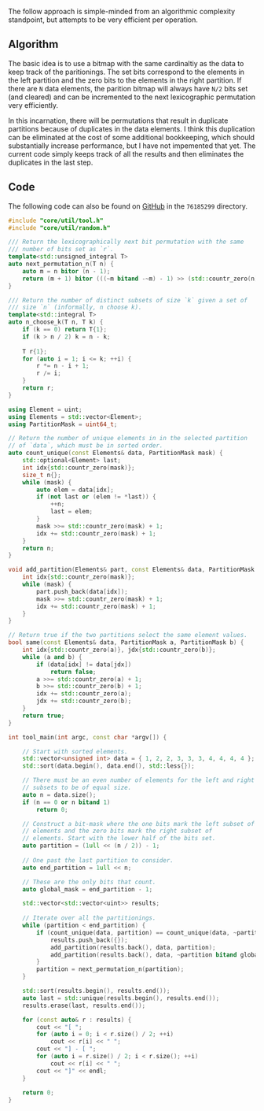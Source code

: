 
The follow approach is simple-minded from an algorithmic complexity
standpoint, but attempts to be very efficient per operation.

Algorithm
---------
The basic idea is to use a bitmap with the same cardinaltiy as the
data to keep track of the paritionings. The set bits correspond to the
elements in the left partition and the zero bits to the elements in
the right partition. If there are `N` data elements, the parition
bitmap will always have `N/2` bits set (and cleared) and can be
incremented to the next lexicographic permutation very efficiently.

In this incarnation, there will be permutations that result in
duplicate partitions because of duplicates in the data elements. I
think this duplication can be eliminated at the cost of some
additional bookkeeping, which should substantially increase
performance, but I have not impemented that yet. The current code
simply keeps track of all the results and then eliminates the
duplicates in the last step.

Code
----
The following code can also be found on
[GitHub](https://github.com:cpp-core/so) in the `76185299` directory.

```c++
#include "core/util/tool.h"
#include "core/util/random.h"

/// Return the lexicographically next bit permutation with the same
/// number of bits set as `r`.
template<std::unsigned_integral T>
auto next_permutation_n(T n) {
    auto m = n bitor (n - 1);
    return (m + 1) bitor (((~m bitand -~m) - 1) >> (std::countr_zero(n) + 1));
}

/// Return the number of distinct subsets of size `k` given a set of
/// size `n` (informally, n choose k).
template<std::integral T>
auto n_choose_k(T n, T k) {
    if (k == 0) return T{1};
    if (k > n / 2) k = n - k;
    
    T r{1};
    for (auto i = 1; i <= k; ++i) {
        r *= n - i + 1;
        r /= i;
    }
    return r;
}

using Element = uint;
using Elements = std::vector<Element>;
using PartitionMask = uint64_t;

// Return the number of unique elements in in the selected partition
// of `data`, which must be in sorted order.
auto count_unique(const Elements& data, PartitionMask mask) {
    std::optional<Element> last;
    int idx{std::countr_zero(mask)};
    size_t n{};
    while (mask) {
        auto elem = data[idx];
        if (not last or (elem != *last)) {
            ++n;
            last = elem;
        }
        mask >>= std::countr_zero(mask) + 1;
        idx += std::countr_zero(mask) + 1;
    }
    return n;
}

void add_partition(Elements& part, const Elements& data, PartitionMask mask) {
    int idx{std::countr_zero(mask)};
    while (mask) {
        part.push_back(data[idx]);
        mask >>= std::countr_zero(mask) + 1;
        idx += std::countr_zero(mask) + 1;
    }
}

// Return true if the two partitions select the same element values.
bool same(const Elements& data, PartitionMask a, PartitionMask b) {
    int idx{std::countr_zero(a)}, jdx{std::countr_zero(b)};
    while (a and b) {
        if (data[idx] != data[jdx])
            return false;
        a >>= std::countr_zero(a) + 1;
        b >>= std::countr_zero(b) + 1;
        idx += std::countr_zero(a);
        jdx += std::countr_zero(b);
    }
    return true;
}

int tool_main(int argc, const char *argv[]) {

    // Start with sorted elements.
    std::vector<unsigned int> data = { 1, 2, 2, 3, 3, 3, 4, 4, 4, 4 };
    std::sort(data.begin(), data.end(), std::less{});

    // There must be an even number of elements for the left and right
    // subsets to be of equal size.
    auto n = data.size();
    if (n == 0 or n bitand 1)
        return 0;

    // Construct a bit-mask where the one bits mark the left subset of
    // elements and the zero bits mark the right subset of
    // elements. Start with the lower half of the bits set.
    auto partition = (1ull << (n / 2)) - 1;
    
    // One past the last partition to consider.
    auto end_partition = 1ull << n;

    // These are the only bits that count.
    auto global_mask = end_partition - 1;

    std::vector<std::vector<uint>> results;
    
    // Iterate over all the partitionings.
    while (partition < end_partition) {
        if (count_unique(data, partition) == count_unique(data, ~partition bitand global_mask)) {
            results.push_back({});
            add_partition(results.back(), data, partition);
            add_partition(results.back(), data, ~partition bitand global_mask);
        }
        partition = next_permutation_n(partition);
    }

    std::sort(results.begin(), results.end());
    auto last = std::unique(results.begin(), results.end());
    results.erase(last, results.end());

    for (const auto& r : results) {
        cout << "[ ";
        for (auto i = 0; i < r.size() / 2; ++i)
            cout << r[i] << " ";
        cout << "] - [ ";
        for (auto i = r.size() / 2; i < r.size(); ++i)
            cout << r[i] << " ";
        cout << "]" << endl;
    }
    
    return 0;
}
```





